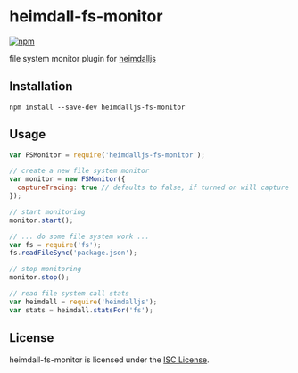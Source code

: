 # heimdall-fs-monitor

[![npm](https://img.shields.io/npm/v/heimdalljs-fs-monitor.svg)](https://www.npmjs.com/package/heimdalljs-fs-monitor)

file system monitor plugin for [heimdalljs](https://github.com/heimdalljs/heimdalljs-lib)


Installation
------------------------------------------------------------------------------

```
npm install --save-dev heimdalljs-fs-monitor
```

Usage
------------------------------------------------------------------------------

```js
var FSMonitor = require('heimdalljs-fs-monitor');

// create a new file system monitor
var monitor = new FSMonitor({
  captureTracing: true // defaults to false, if turned on will capture tracing information for fs calls
});

// start monitoring
monitor.start();

// ... do some file system work ...
var fs = require('fs');
fs.readFileSync('package.json');

// stop monitoring
monitor.stop();

// read file system call stats
var heimdall = require('heimdalljs');
var stats = heimdall.statsFor('fs');
```


License
------------------------------------------------------------------------------
heimdall-fs-monitor is licensed under the [ISC License](https://opensource.org/licenses/isc-license.txt).
